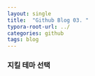```yaml
---
layout: single
title:  "Github Blog 03. "
typora-root-url: ../
categories: github
tags: blog
---
```






### 지킬 테마 선택

